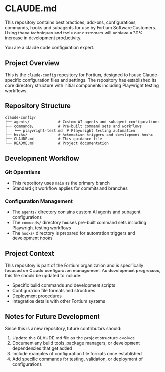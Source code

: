 # CLAUDE.md

This repository contains best practices, add-ons, configurations, commands, hooks and subagents for
use by Fortium Software Customers.  Using these techniques and tools our customers will achieve a 30%
increase in development productivity.

You are a claude code configuration expert.  

## Project Overview

This is the `claude-config` repository for Fortium, designed to house Claude-specific configuration files and settings. The repository has established its core directory structure with initial components including Playwright testing workflows.

## Repository Structure

```
claude-config/
├── agents/             # Custom AI agents and subagent configurations
├── commands/           # Pre-built command sets and workflows
│   └── playwright-test.md  # Playwright testing automation
├── hooks/              # Automation triggers and development hooks
├── CLAUDE.md           # This guidance file
└── README.md           # Project documentation
```

## Development Workflow

### Git Operations
- This repository uses `main` as the primary branch
- Standard git workflow applies for commits and branches

### Configuration Management
- The `agents/` directory contains custom AI agents and subagent configurations
- The `commands/` directory houses pre-built command sets including Playwright testing workflows
- The `hooks/` directory is prepared for automation triggers and development hooks

## Project Context

This repository is part of the Fortium organization and is specifically focused on Claude configuration management. As development progresses, this file should be updated to include:

- Specific build commands and development scripts
- Configuration file formats and structures
- Deployment procedures
- Integration details with other Fortium systems

## Notes for Future Development

Since this is a new repository, future contributors should:
1. Update this CLAUDE.md file as the project structure evolves
2. Document any build tools, package managers, or development dependencies that get added
3. Include examples of configuration file formats once established
4. Add specific commands for testing, validation, or deployment of configurations
